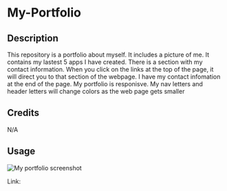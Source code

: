 # My-Portfolio

## Description
This repository is a portfolio about myself. It includes a picture of me. It contains my lastest 5 apps I have created. There is a section with my contact information. When you click on the links at the top of the page, it will direct you to that section of the webpage. I have my contact infomation at the end of the page. My portfolio is responisve. My nav letters and header letters will change colors as the web page gets smaller 

## Credits 
N/A

## Usage
![My portfolio screenshot](https://github.com/BrittShakier/My-Portfolio/assets/159391747/92b965e5-d326-45b2-8624-9f195fe40953)

Link: 
